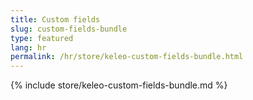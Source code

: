 ```yaml
---
title: Custom fields
slug: custom-fields-bundle
type: featured
lang: hr
permalink: /hr/store/keleo-custom-fields-bundle.html
---
```


{% include store/keleo-custom-fields-bundle.md %}
